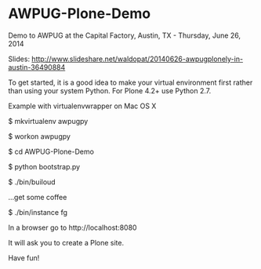 AWPUG-Plone-Demo
================

Demo to AWPUG at the Capital Factory, Austin, TX - Thursday, June 26, 2014

Slides: http://www.slideshare.net/waldopat/20140626-awpugplonely-in-austin-36490884

To get started, it is a good idea to make your virtual environment first rather than using your system Python.  For Plone 4.2+ use Python 2.7.

Example with virtualenvwrapper on Mac OS X

$ mkvirtualenv awpugpy

$ workon awpugpy

$ cd AWPUG-Plone-Demo

$ python bootstrap.py

$ ./bin/builoud

...get some coffee

$ ./bin/instance fg

In a browser go to http://localhost:8080

It will ask you to create a Plone site.  

Have fun!

